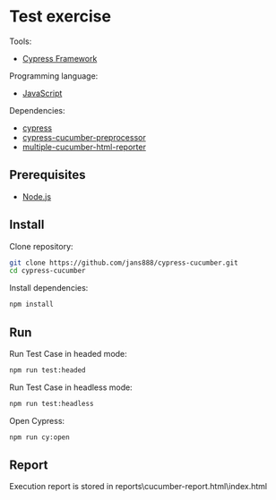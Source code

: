 # Test exercise

Tools:
 - [Cypress Framework](https://www.cypress.io/)
 
Programming language:
 - [JavaScript](https://www.javascript.com/)

Dependencies:
- [cypress](https://www.npmjs.com/package/cypress)
- [cypress-cucumber-preprocessor](https://www.npmjs.com/package/cypress-cucumber-preprocessor)
- [multiple-cucumber-html-reporter](https://www.npmjs.com/package/multiple-cucumber-html-reporter)

## Prerequisites

- [Node.js](https://nodejs.org/)

## Install

Clone repository:

```sh
git clone https://github.com/jans888/cypress-cucumber.git
cd cypress-cucumber
```

Install dependencies:

```sh
npm install
```

## Run

Run Test Case in headed mode:
```sh
npm run test:headed
```

Run Test Case in headless mode:
```sh
npm run test:headless
```

Open Cypress:
```sh
npm run cy:open
```
## Report
Execution report is stored in reports\cucumber-report.html\index.html
